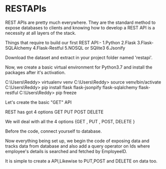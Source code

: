 # RESTAPIs

REST APIs are pretty much everywhere. They are the standard method to expose databases to clients and knowing how to develop a REST API is a necessity at all layers of the stack.

Things that require to build our first REST API:-
1.Python
2.Flask
3.Flask-SQLAlchemy
4.Flask-Restful
5.NOSQL or SQlite3
6.Jsonify

Download the dataset and extract in your project folder named 'restapi'.

Now, we create a basic virtual environment for Python3.7 and install the packages after it's activation.

C:\Users\Reddy> virtualenv venv
C:\Users\Reddy> source venv/bin/activate
C:\Users\Reddy> pip install flask flask-jsonpify flask-sqlalchemy flask-restful
C:\Users\Reddy> pip freeze

Let's create the basic "GET" API

REST has got 4 options
GET
PUT
POST
DELETE

We will deal with all the 4 options {GET , PUT , POST, DELETE }

Before the code, connect yourself to database.

Now everything being set up, we begin the code of exposing data and tracks data from database and also add a query operator on Ids where employee's details is searched and fetched by EmployeeID.

It is simple to create a API,Likewise to PUT,POST and DELETE on data too.

